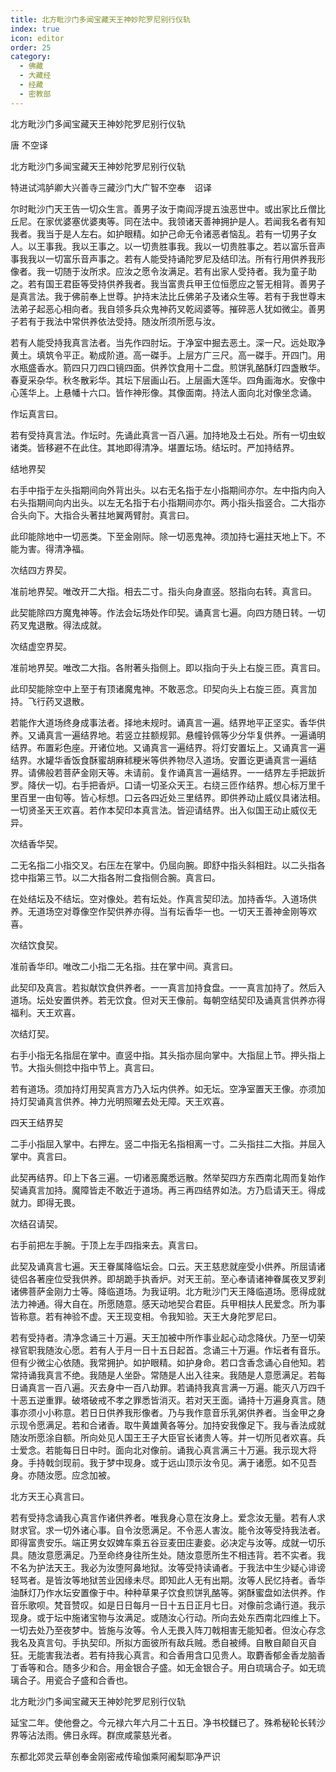 ```yaml
---
title: 北方毗沙门多闻宝藏天王神妙陀罗尼别行仪轨
index: true
icon: editor
order: 25
category:
  - 佛藏
  - 大藏经
  - 经藏
  - 密教部
---
```


  北方毗沙门多闻宝藏天王神妙陀罗尼别行仪轨  

唐 不空译  

北方毗沙门多闻宝藏天王神妙陀罗尼别行仪轨  

特进试鸿胪卿大兴善寺三藏沙门大广智不空奉　诏译  

尔时毗沙门天王告一切众生言。善男子汝于南阎浮提五浊恶世中。或出家比丘僧比丘尼。在家优婆塞优婆夷等。同在法中。我领诸天善神拥护是人。若闻我名者有知我者。我当于是人左右。如护眼精。如护己命无令诸恶者恼乱。若有一切男子女人。以王事我。我以王事之。以一切贵胜事我。我以一切贵胜事之。若以富乐音声事我我以一切富乐音声事之。若有人能受持诵陀罗尼及结印法。所有行用供养我形像者。我一切随于汝所求。应汝之愿令汝满足。若有出家人受持者。我为童子助之。若有国王君臣等受持供养我者。我当富贵兵甲王位恒愿应之誓无相背。善男子是真言法。我于佛前奉上世尊。护持末法比丘佛弟子及诸众生等。若有于我世尊末法弟子起恶心相向者。我自领多兵众鬼神药叉乾闼婆等。摧碎恶人犹如微尘。善男子若有于我法中常供养依法受持。随汝所须所愿与汝。  

若有人能受持我真言法者。当先作四肘坛。于净室中掘去恶土。深一尺。远处取净黄土。填筑令平正。勒成阶道。高一磔手。上层方广三尺。高一磔手。开四门。用水瓶盛香水。箭四只刀四口镜四面。供养饮食用十二盘。煎饼乳酪酥灯四盏散华。春夏采杂华。秋冬散彩华。其坛下层画山石。上层画大莲华。四角画海水。安像中心莲华上。上悬幡十六口。皆作神形像。其像面南。持法人面向北对像坐念诵。  

作坛真言曰。  

若有受持真言法。作坛时。先诵此真言一百八遍。加持地及土石处。所有一切虫蚁诸类。皆移避不在此住。其地即得清净。堪置坛场。结坛时。严加持结界。  

结地界契  

右手中指于左头指期间向外背出头。以右无名指于左小指期间亦尔。左中指内向入右头指期间向内出头。以左无名指于右小指期间亦尔。两小指头指竖合。二大指亦合头向下。大指合头著拄地翼两臂肘。真言曰。  

此印能除地中一切恶类。下至金刚际。除一切恶鬼神。须加持七遍拄天地上下。不能为害。得清净福。  

次结四方界契。  

准前地界契。唯改开二大指。相去二寸。指头向身直竖。怒指向右转。真言曰。  

此契能除四方魔鬼神等。作法会坛场处作印契。诵真言七遍。向四方随日转。一切药叉鬼退散。得法成就。  

次结虚空界契。  

准前地界契。唯改二大指。各附著头指侧上。即以指向于头上右旋三匝。真言曰。  

此印契能除空中上至于有顶诸魔鬼神。不敢恶念。印契向头上右旋三匝。真言加持。飞行药叉退散。  

若能作大道场终身成事法者。择地未规时。诵真言一遍。结界地平正坚实。香华供养。又诵真言一遍结界地。若竖立拄额规郭。悬幢铃佩等少分华复供养。一遍诵明结界。布置彩色座。开诸位地。又诵真言一遍结界。将灯安置坛上。又诵真言一遍结界。水罐华香饭食酥蜜胡麻秫粳米等供养物尽入道场。安置讫更诵真言一遍结界。请佛般若菩萨金刚天等。未请前。复作诵真言一遍结界。一一结界左手把跋折罗。降伏一切。右手把香炉。口请一切圣众天王。右绕三匝作结界。想心标万里千里百里一由旬等。皆心标想。口云各四近处三里结界。即供养动止威仪具诸法相。一切贤圣天王欢喜。若作本契印本真言法。皆迎请结界。出入似国王动止威仪无异。  

次结香华契。  

二无名指二小指交叉。右压左在掌中。仍屈向腕。即舒中指头斜相跓。以二头指各捻中指第三节。以二大指各附二食指侧合腕。真言曰。  

在处结坛及不结坛。空对像处。若有坛处。作真言契印法。加持香华。入道场供养。无道场空对尊像空作契供养亦得。当有坛香华一也。一切天王善神金刚等欢喜。  

次结饮食契。  

准前香华印。唯改二小指二无名指。拄在掌中间。真言曰。  

此契印及真言。若拟献饮食供养者。一一真言加持食盘。一一真言加持了。然后入道场。坛处安置供养。若无饮食。但对天王像前。每朝空结契印及诵真言供养亦得福利。天王欢喜。  

次结灯契。  

右手小指无名指屈在掌中。直竖中指。其头指亦屈向掌中。大指屈上节。押头指上节。大指头侧捻中指中节上。真言曰。  

若有道场。须加持灯用契真言方乃入坛内供养。如无坛。空净室置天王像。亦须加持灯契诵真言供养。神力光明照曜去处无障。天王欢喜。  

四天王结界契  

二手小指屈入掌中。右押左。竖二中指无名指相离一寸。二头指拄二大指。并屈入掌中。真言曰。  

此契再结界。印上下各三遍。一切诸恶魔悉远散。然举契四方东西南北周而复始作契诵真言加持。魔障皆走不敢近于道场。再三再四结界如法。方乃启请天王。得成就力。即得无畏。  

次结召请契。  

右手前把左手腕。于顶上左手四指来去。真言曰。  

此契及诵真言七遍。天王眷属降临坛会。口云。天王慈悲就座受小供养。所屈请诸徒侣各著座位受我供养。即胡跪手执香炉。对天王前。至心奉请诸神眷属夜叉罗刹诸佛菩萨金刚力士等。降临道场。为我证明。北方毗沙门天王降临道场。愿得成就法力神通。得大自在。所愿随意。感天动地契合君臣。兵甲相扶人民爱念。所为事皆称意。若有神验不虚。天王现变相。令我知验。天王大身陀罗尼曰。  

若有受持者。清净念诵三十万遍。天王加被中所作事业起心动念降伏。乃至一切荣禄官职我随汝心愿。若有人于月一日十五日起首。念诵三十万遍。作坛者有音乐。但有少微尘心依随。我常拥护。如护眼精。如护身命。若口含香念诵心自他知。若常持诵我真言不绝。我随是人坐卧。常随是人出入往来。我随是人意愿满足。若每日诵真言一百八遍。灭去身中一百八劫罪。若诵持我真言满一万遍。能灭八万四千十恶五逆重罪。破塔破戒不孝之罪悉皆消灭。若对天王面。诵持十万遍身真言。随事亦须小小称意。若日日供养我形像者。乃与我作意音乐乳粥供养者。当金甲之身示现令愿满足。若和合诸香。取牛黄雄黄各等分。加持安我像足下。我与香法成就随汝所愿涂自额。所向处见人国王王子大臣官长诸贵人等。并一切所见者欢喜。兵士爱念。若能每日日中时。面向北对像前。诵我心真言满三十万遍。我示现大将身。手持戟剑现前。我于梦中现身。或于远山顶示汝令见。满于诸愿。如不见吾身。亦随汝愿。应念加被。  

北方天王心真言曰。  

若有受持念诵我心真言作诸供养者。唯我身心意在汝身上。爱念汝无量。若有人求财求官。求一切外诸心事。自令汝愿满足。不令恶人害汝。能令汝等受持我法者。即得富贵安乐。端正男女奴婢车乘五谷豆麦田庄妻妾。必决定与汝等。成就一切乐具。随汝意愿满足。乃至命终身往所生处。随汝意愿所生不相违背。若不实者。我不名为护法天王。我必为汝堕阿鼻地狱。汝等受持读诵者。于我法中生少疑心诽谤轻骂者。是皆汝等地狱苦业因缘未尽。即知此人无有出期。汝等人民忆持者。香华油酥灯乃作水坛安置像于中。种种草果子饮食煎饼乳酪等。粥酥蜜盘如法供养。作音乐歌呗。梵音赞叹。如是日日每月一日十五日正月七日。对像前念诵行道。我示现身。或于坛中施诸宝物与汝满足。或随汝心行动。所向去处东西南北四维上下。一切去处乃至夜梦中。皆施与汝等。令人无畏入阵刀戟相害无能知者。但汝心存念我名及真言句。手执契印。所拟方面彼所有敌兵贼。悉自被缚。自散自颠自灭自狂。无能害我法者。若有持我心真言。和合香用含口见贵人。取麝香郁金香龙脑香丁香等和合。随多少和合。用金银合子盛。如无金银合子。用白琉璃合子。如无琉璃合子。用瓷合子盛和合香也。  

北方毗沙门多闻宝藏天王神妙陀罗尼别行仪轨  

延宝二年。使他誊之。今元禄六年六月二十五日。净书校讎已了。殊希秘轮长转沙界等沾法雨。佛日永晖。群庶咸蒙慈光者。  

东都北郊灵云草创奉金刚密戒传瑜伽乘阿阇梨耶净严识  
